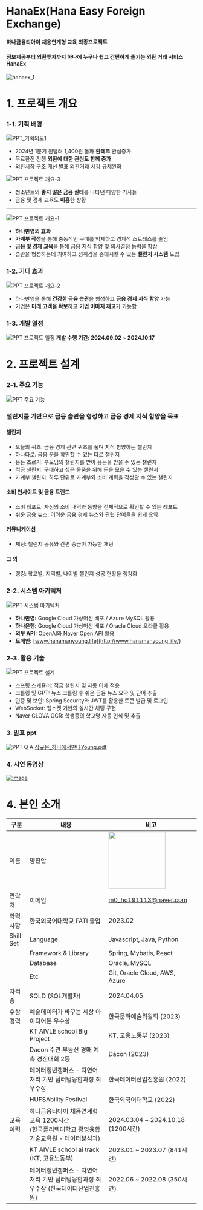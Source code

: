 # HanaEx(Hana Easy Foreign Exchange)
#### 하나금융티아이 채용연계형 교육 최종프로젝트
#### 정보제공부터 외환투자까지 하나에 누구나 쉽고 간편하게 즐기는 외환 거래 서비스 HanaEx
![hanaex_1](https://github.com/user-attachments/assets/19253dcd-65ea-4431-8b49-a2b6a10c649a)

# 1. 프로젝트 개요
### 1-1. 기획 배경
![PPT_기획의도1](https://github.com/user-attachments/assets/803239ba-c3c8-4b7b-a9a3-e230d8ed633f)
- 2024년 1분기 원달러 1,400원 돌파 <b>환테크</b> 관심증가
- 무료환전 전쟁 <b>외환에 대한 관심도 함께 증가</b>
- 외환시장 구조 개선 발표 외환거래 시강 규제완화

![PPT 프로젝트 개요-3](https://github.com/user-attachments/assets/99340fdd-f743-46bd-8f23-8960b4874f6e)
- 청소년들의 <b>좋지 않은 금융 실태</b>를 나타낸 다양한 기사들
- 금융 및 경제 교육도 <b>미흡</b>한 상황

---
![PPT 프로젝트 개요-1](https://github.com/user-attachments/assets/ac352bc7-23a1-47e0-b055-43e983c27d1b)
- <b>하나만영의 효과</b>
- <b>가계부 작성</b>을 통해 충동적인 구매를 억제하고 경제적 스트레스를 줄임
- <b>금융 및 경제 교육</b>을 통해 금융 지식 함양 및 의사결정 능력을 향상
- 습관을 형성하는데 기여하고 성취감을 증대시킬 수 있는 <b>챌린지 시스템</b> 도입


### 1-2. 기대 효과
![PPT 프로젝트 개요-2](https://github.com/user-attachments/assets/811fde43-528b-4cce-bef1-cdd167868a07)
- 하나만영을 통해 <b>건강한 금융 습관</b>을 형성하고
<b>금융 경제 지식 함양</b> 가능
- 기업은 <b>미래 고객을 확보</b>하고 <b>기업 이미지 제고</b>가 가능함


### 1-3. 개발 일정
![PPT 프로젝트 일정](https://github.com/user-attachments/assets/cb054b41-86aa-435c-89c2-6a09ded244cb)
<b>개발 수행 기간: 2024.09.02 ~ 2024.10.17</b>

# 2. 프로젝트 설계
### 2-1. 주요 기능
![PPT 주요 기능](https://github.com/user-attachments/assets/dc04523e-3021-48ac-b2cc-b2d7401e00b9)
### 챌린지를 기반으로 금융 습관을 형성하고 금융 경제 지식 함양을 목표

#### 챌린지
- 오늘의 퀴즈: 금융 경제 관련 퀴즈를 풀며 지식 함양하는 챌린지
- 하나타로: 금융 운을 확인할 수 있는 타로 챌린지
- 용돈 조르기: 부모님의 챌린지를 받아 용돈을 받을 수 있는 챌린지
- 적금 챌린지: 구매하고 싶은 물품을 위해 돈을 모을 수 있는 챌린지
- 가계부 챌린지: 하루 단위로 가계부와 소비 계획을 작성할 수 있는 챌린지

#### 소비 인사이트 및 금융 트랜드
- 소비 레포트: 자신의 소비 내역과 동향을 전체적으로 확인할 수 있는 레포트
- 쉬운 금융 뉴스: 어려운 금융 경제 뉴스와 관련 단어들을 쉽게 요약

#### 커뮤니케이션
- 채팅: 챌린지 공유와 간편 송금이 가능한 채팅

#### 그 외
- 랭킹: 학교별, 지역별, 나이별 챌린지 성공 현황을 랭킹화


### 2-2. 시스템 아키텍처
![PPT 시스템 아키텍처](https://github.com/user-attachments/assets/56a3d053-7f79-4db3-a153-d7fc670347ec)
- <b>하나만영:</b> Google Cloud 가상머신 배포 / Azure MySQL 활용
- <b>하나은행:</b> Google Cloud 가상머신 배포 / Oracle Cloud 오라클 활용
- <b>외부 API:</b> OpenAI와 Naver Open API 활용
- <b>도메인:</b> [www.hanamanyoung.life](http://www.hanamanyoung.life/) 

### 2-3. 활용 기술
![PPT 프로젝트 설계](https://github.com/user-attachments/assets/64c03468-926c-43d6-b09a-164566d80374)
- 스프링 스케쥴러: 적금 챌린지 및 자동 이체 적용
- 크롤링 및 GPT: 뉴스 크롤링 후 쉬운 금융 뉴스 요약 및 단어 추출
- 인증 및 보안: Spring Security와 JWT를 활용한 토큰 발급 및 로그인
- WebSocket: 웹소켓 기반의 실시간 채팅 구현
- Naver CLOVA OCR: 학생증의 학교명 자동 인식 및 추출

### 3. 발표 ppt
![PPT Q A](https://github.com/user-attachments/assets/014044bc-5f72-4ed1-b84c-e10802059f8c)
[장규은_하나에서만나Young.pdf](https://github.com/user-attachments/files/17272034/_.Young.pdf)

### 4. 시연 동영상
<a href="">![image](https://github.com/user-attachments/assets/faf51107-1a56-40a9-9449-b77e983a6738)</a><br/>

# 4. 본인 소개
| 구분           | 내용                       | 비고                                       |
| -------------- | -------------------------- | ------------------------------------------ |
| 이름           | 양진안                      | <img src="https://github.com/user-attachments/assets/df7f473a-ee6d-4f00-a780-c83ec3d183c6" width="150"> |
| 연락처         | 이메일                       | m0_ho191113@naver.com                   |
| 학력 사항      | 한국외국어대학교 FATI 졸업 | 2023.02                                 |
| Skill Set      | Language                    | Javascript, Java, Python                |
|                | Framework & Library         | Spring, Mybatis, React                     |
|                | Database                    | Oracle, MySQL                              |
|                | Etc                         | Git, Oracle Cloud, AWS, Azure              |
| 자격증         | SQLD (SQL개발자)             | 2024.04.05  |
| 수상경력       | 예술데이터가 바꾸는 세상 아이디어톤 우수상                       | 한국문화예술위원회 (2023) |
|               | KT AIVLE school Big Project                                | KT, 고용노둥부 (2023) |
|              |Dacon 주관 부동산 경매 예측 경진대회 2등   | Dacon (2023) | 
|              | 데이터청년캠퍼스 - 자연어처리 기반 딥러닝융합과정 최우수상       | 한국데이터산업진흥원 (2022) |
|              | HUFSAbility Festival | 한국외국어대학교 (2022) |
| 교육이력       | 하나금융티아이 채용연계형 교육 1200시간<br/>(한국폴리텍대학교 광명융합기술교육원 - 데이터분석과) | 2024.03.04 ~ 2024.10.18 (1200시간) |
|              | KT AIVLE school ai track (KT, 고용노동부)| 2023.01 ~ 2023.07 (841시간) |
|              | 데이터청년캠퍼스 - 자연어처리 기반 딥러닝융합과정 최우수상 (한국데이터산업진흥원)| 2022.06 ~ 2022.08 (350시간) |
